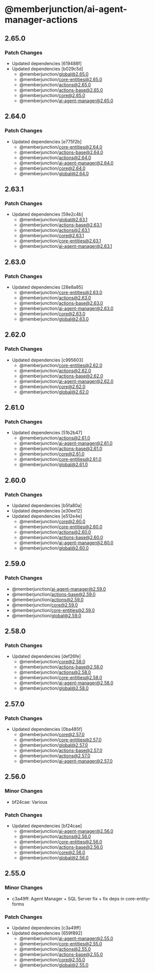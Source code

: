 # @memberjunction/ai-agent-manager-actions

## 2.65.0

### Patch Changes

- Updated dependencies [619488f]
- Updated dependencies [b029c5d]
  - @memberjunction/global@2.65.0
  - @memberjunction/core-entities@2.65.0
  - @memberjunction/actions@2.65.0
  - @memberjunction/actions-base@2.65.0
  - @memberjunction/core@2.65.0
  - @memberjunction/ai-agent-manager@2.65.0

## 2.64.0

### Patch Changes

- Updated dependencies [e775f2b]
  - @memberjunction/core-entities@2.64.0
  - @memberjunction/actions-base@2.64.0
  - @memberjunction/actions@2.64.0
  - @memberjunction/ai-agent-manager@2.64.0
  - @memberjunction/core@2.64.0
  - @memberjunction/global@2.64.0

## 2.63.1

### Patch Changes

- Updated dependencies [59e2c4b]
  - @memberjunction/global@2.63.1
  - @memberjunction/actions-base@2.63.1
  - @memberjunction/actions@2.63.1
  - @memberjunction/core@2.63.1
  - @memberjunction/core-entities@2.63.1
  - @memberjunction/ai-agent-manager@2.63.1

## 2.63.0

### Patch Changes

- Updated dependencies [28e8a85]
  - @memberjunction/core-entities@2.63.0
  - @memberjunction/actions@2.63.0
  - @memberjunction/actions-base@2.63.0
  - @memberjunction/ai-agent-manager@2.63.0
  - @memberjunction/core@2.63.0
  - @memberjunction/global@2.63.0

## 2.62.0

### Patch Changes

- Updated dependencies [c995603]
  - @memberjunction/core-entities@2.62.0
  - @memberjunction/actions@2.62.0
  - @memberjunction/actions-base@2.62.0
  - @memberjunction/ai-agent-manager@2.62.0
  - @memberjunction/core@2.62.0
  - @memberjunction/global@2.62.0

## 2.61.0

### Patch Changes

- Updated dependencies [51b2b47]
  - @memberjunction/actions@2.61.0
  - @memberjunction/ai-agent-manager@2.61.0
  - @memberjunction/actions-base@2.61.0
  - @memberjunction/core@2.61.0
  - @memberjunction/core-entities@2.61.0
  - @memberjunction/global@2.61.0

## 2.60.0

### Patch Changes

- Updated dependencies [b5fa80a]
- Updated dependencies [e30ee12]
- Updated dependencies [e512e4e]
  - @memberjunction/core@2.60.0
  - @memberjunction/core-entities@2.60.0
  - @memberjunction/actions@2.60.0
  - @memberjunction/actions-base@2.60.0
  - @memberjunction/ai-agent-manager@2.60.0
  - @memberjunction/global@2.60.0

## 2.59.0

### Patch Changes

- @memberjunction/ai-agent-manager@2.59.0
- @memberjunction/actions-base@2.59.0
- @memberjunction/actions@2.59.0
- @memberjunction/core@2.59.0
- @memberjunction/core-entities@2.59.0
- @memberjunction/global@2.59.0

## 2.58.0

### Patch Changes

- Updated dependencies [def26fe]
  - @memberjunction/core@2.58.0
  - @memberjunction/actions-base@2.58.0
  - @memberjunction/actions@2.58.0
  - @memberjunction/core-entities@2.58.0
  - @memberjunction/ai-agent-manager@2.58.0
  - @memberjunction/global@2.58.0

## 2.57.0

### Patch Changes

- Updated dependencies [0ba485f]
  - @memberjunction/core@2.57.0
  - @memberjunction/core-entities@2.57.0
  - @memberjunction/global@2.57.0
  - @memberjunction/actions-base@2.57.0
  - @memberjunction/actions@2.57.0
  - @memberjunction/ai-agent-manager@2.57.0

## 2.56.0

### Minor Changes

- bf24cae: Various

### Patch Changes

- Updated dependencies [bf24cae]
  - @memberjunction/ai-agent-manager@2.56.0
  - @memberjunction/actions@2.56.0
  - @memberjunction/core-entities@2.56.0
  - @memberjunction/actions-base@2.56.0
  - @memberjunction/core@2.56.0
  - @memberjunction/global@2.56.0

## 2.55.0

### Minor Changes

- c3a49ff: Agent Manager + SQL Server fix + fix deps in core-entity-forms

### Patch Changes

- Updated dependencies [c3a49ff]
- Updated dependencies [659f892]
  - @memberjunction/ai-agent-manager@2.55.0
  - @memberjunction/core-entities@2.55.0
  - @memberjunction/actions@2.55.0
  - @memberjunction/actions-base@2.55.0
  - @memberjunction/core@2.55.0
  - @memberjunction/global@2.55.0
